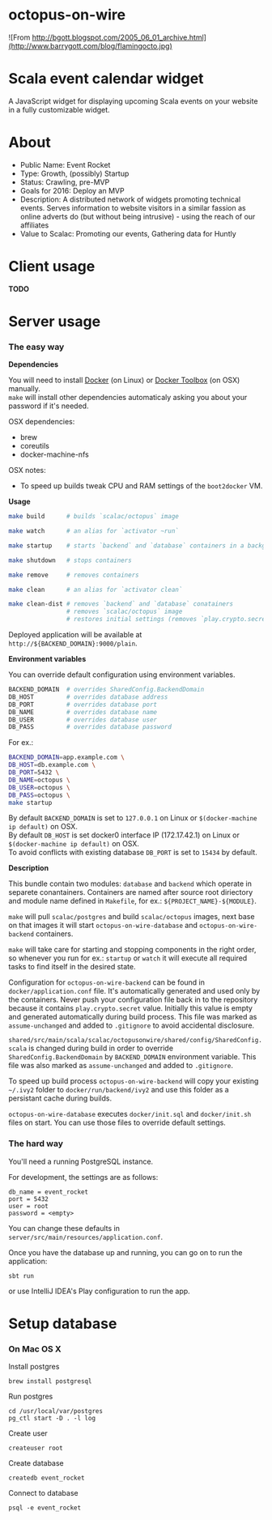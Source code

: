 # octopus-on-wire

![From http://bgott.blogspot.com/2005_06_01_archive.html](http://www.barrygott.com/blog/flamingocto.jpg)

# Scala event calendar widget

A JavaScript widget for displaying upcoming Scala events on your website in a fully customizable widget.

# About

- Public Name: Event Rocket
- Type: Growth, (possibly) Startup
- Status: Crawling, pre-MVP
- Goals for 2016: Deploy an MVP
- Description: A distributed network of widgets promoting technical events. Serves information to website visitors in a similar fassion as online adverts do (but without being intrusive) - using the reach of our affiliates
- Value to Scalac: Promoting our events, Gathering data for Huntly

# Client usage

**TODO**

# Server usage

### The easy way

**Dependencies**

You will need to install [Docker](https://docs.docker.com/linux/step_one/) (on Linux) or [Docker Toolbox](https://docs.docker.com/linux/step_one/) (on OSX) manually.<br/>
 `make` will install other dependencies automaticaly asking you about your password if it's needed.

OSX dependencies:
- brew
- coreutils
- docker-machine-nfs

OSX notes:
- To speed up builds tweak CPU and RAM settings of the `boot2docker` VM.

**Usage**

```bash
make build      # builds `scalac/octopus` image

make watch      # an alias for `activator ~run`

make startup    # starts `backend` and `database` containers in a background

make shutdown   # stops containers

make remove     # removes containers

make clean      # an alias for `activator clean`

make clean-dist # removes `backend` and `database` conatainers
                # removes `scalac/octopus` image
                # restores initial settings (removes `play.crypto.secret`!)
```

Deployed application will be available at `http://${BACKEND_DOMAIN}:9000/plain`.

**Environment variables**

You can override default configuration using environment variables.

```bash
BACKEND_DOMAIN  # overrides SharedConfig.BackendDomain
DB_HOST         # overrides database address
DB_PORT         # overrides database port
DB_NAME         # overrides database name
DB_USER         # overrides database user
DB_PASS         # overrides database password
```

For ex.:

```bash
BACKEND_DOMAIN=app.example.com \
DB_HOST=db.example.com \
DB_PORT=5432 \
DB_NAME=octopus \
DB_USER=octopus \
DB_PASS=octopus \
make startup
```

By default `BACKEND_DOMAIN` is set to `127.0.0.1` on Linux or `$(docker-machine ip default)` on OSX.<br/>
By default `DB_HOST` is set docker0 interface IP (172.17.42.1) on Linux or `$(docker-machine ip default)` on OSX.<br/>
To avoid conflicts with existing database `DB_PORT` is set to `15434` by default.

**Description**

This bundle contain two modules: `database` and `backend` which operate in separete conantainers.
Containers are named after source root diriectory and module name defined in `Makefile`, for ex.: `${PROJECT_NAME}-${MODULE}`.

`make` will pull `scalac/postgres` and build `scalac/octopus` images, next base on that
images it will start `octopus-on-wire-database` and `octopus-on-wire-backend` containers.

`make` will take care for starting and stopping components in the right order, so whenever
you run for ex.: `startup` or `watch` it will execute all required tasks to find itself in the desired state.

Configuration for `octopus-on-wire-backend` can be found in `docker/application.conf` file.
It's automatically generated and used only by the containers. Never push your configuration
file back in to the repository because it contains `play.crypto.secret` value. Initially
this value is empty and generated automatically during build process. This file was marked 
as `assume-unchanged` and added to `.gitignore` to avoid accidental disclosure.

`shared/src/main/scala/scalac/octopusonwire/shared/config/SharedConfig.scala` is changed
during build in order to override `SharedConfig.BackendDomain` by `BACKEND_DOMAIN` environment variable.
This file was also marked as `assume-unchanged` and added to `.gitignore`.

To speed up build process `octopus-on-wire-backend` will copy your existing `~/.ivy2`
folder to `docker/run/backend/ivy2` and use this folder as a persistant cache during builds.

`octopus-on-wire-database` executes `docker/init.sql` and `docker/init.sh` files on start.
You can use those files to override default settings.

### The hard way

You'll need a running PostgreSQL instance.

For development, the settings are as follows:

	db_name = event_rocket
	port = 5432
	user = root
	password = <empty>
	
You can change these defaults in `server/src/main/resources/application.conf`.

Once you have the database up and running, you can go on to run the application:

	sbt run
	
or use IntelliJ IDEA's Play configuration to run the app.

# Setup database

### On Mac OS X

Install postgres

	brew install postgresql
	
Run postgres
	
	cd /usr/local/var/postgres
	pg_ctl start -D . -l log

Create user

	createuser root

Create database
	
	createdb event_rocket
	
Connect to database

	psql -e event_rocket	
